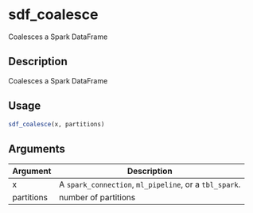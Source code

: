# sdf_coalesce


Coalesces a Spark DataFrame




## Description

Coalesces a Spark DataFrame





## Usage
```r
sdf_coalesce(x, partitions)
```




## Arguments


Argument      |Description
------------- |----------------
x | A ``spark_connection``, ``ml_pipeline``, or a ``tbl_spark``.
partitions | number of partitions






